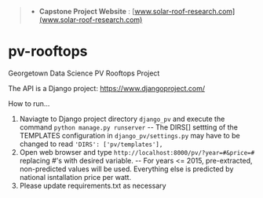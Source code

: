 
> -  **Capstone Project Website** : [www.solar-roof-research.com](www.solar-roof-research.com)

# pv-rooftops
Georgetown Data Science PV Rooftops Project

The API is a Django project: https://www.djangoproject.com/

How to run...
1) Naviagte to Django project directory `django_pv` and execute the command `python manage.py runserver`
     -- The DIRS[] settting of the TEMPLATES configuration in `django_pv/settings.py` may have to be changed to read `'DIRS': ['pv/templates'],` 
2) Open web browser and type `http://localhost:8000/pv/?year=#&price=#` replacing #'s with desired variable.
     -- For years <= 2015, pre-extracted, non-predicted values will be used. Everything else is predicted by national isntallation price per watt.
3) Please update requirements.txt as necessary
